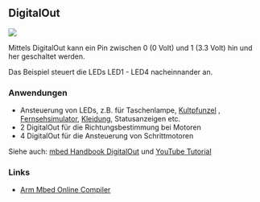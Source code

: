 ## DigitalOut

![](../../images/DigitalOut.png)

Mittels DigitalOut kann ein Pin zwischen 0 (0 Volt) und 1 (3.3 Volt) hin und her geschaltet werden.

Das Beispiel steuert die LEDs LED1 - LED4 nacheinnander an.

### Anwendungen 

*   Ansteuerung von LEDs, z.B. für Taschenlampe, [Kultpfunzel](http://kultpfunzel.ch/) , [Fernsehsimulator,](http://www.pearl.ch/ch-a-NC5312-3110.shtml) [Kleidung](http://www.get-a-led.de/led-t-shirts/led-kleidung-stereo-mc/), Statusanzeigen etc.
*   2 DigitalOut für die Richtungsbestimmung bei Motoren
*   4 DigitalOut für die Ansteuerung von Schrittmotoren

Siehe auch: [mbed Handbook DigitalOut](https://docs.mbed.com/docs/mbed-os-api-reference/en/latest/APIs/io/DigitalOut/) und [YouTube Tutorial](https://www.youtube.com/watch?v=kP_zHbC_5eM)

### Links

*  [Arm Mbed Online Compiler](https://os.mbed.com/compiler/#import:/teams/Disco-L475VG-IOT/code/DigitalOut/)

